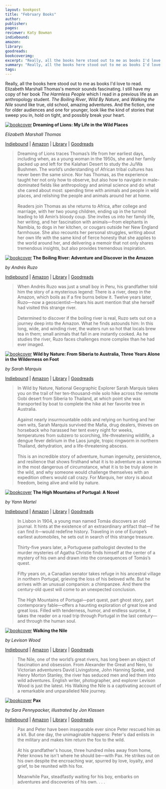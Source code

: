 ```yaml
---
layout: bookpost
title: "February Books"
author:
publisher:
pages:
reviewer: Katy Bowman
indiebound:
amazon:
library:
goodreads:
bookcoverimg:
excerpt: "Really, all the books here stood out to me as books I'd love to read. Elizabeth Marshall Thomas's memoir sounds fascinating. I still have my copy of her book <i>The Harmless People</i> which I read in a previous life as an anthropology student. <i>The Boiling River</i>, <i>Wild By Nature</i>, and <i>Walking the Nile</i> sound like true, old school, amazing adventures. And the fiction, one for older audiences and one for younger, look like the kind of stories that sweep you in, hold on tight, and possibly break your heart."
summary: "Really, all the books here stood out to me as books I'd love to read."
tags:
---
```


Really, all the books here stood out to me as books I'd love to read. Elizabeth Marshall Thomas's memoir sounds fascinating. I still have my copy of her book *The Harmless People* which I read in a previous life as an anthropology student. *The Boiling River*, *Wild By Nature*, and *Walking the Nile* sound like true, old school, amazing adventures. And the fiction, one for older audiences and one for younger, look like the kind of stories that sweep you in, hold on tight, and possibly break your heart.

[![bookcover](/images/books/February16/Dreaming_of_Lions.jpg)](http://www.indiebound.org/book/9781603586399)
**Dreaming of Lions: My Life in the Wild Places**

*Elizabeth Marshall Thomas*

<p><a href="http://www.indiebound.org/book/9781603586399">Indiebound</a> | <a href="http://www.amazon.com/Dreaming-Lions-Life-Wild-Places/dp/1603586393">Amazon</a> | <a href="http://www.worldcat.org/oclc/919859486">Library</a> | <a href="http://www.goodreads.com/book/show/26715483-dreaming-of-lions">Goodreads</a></p>

>Dreaming of Lions traces Thomas’s life from her earliest days, including when, as a young woman in the 1950s, she and her family packed up and left for the Kalahari Desert to study the Ju/Wa Bushmen. The world’s understanding of African tribal cultures has never been the same since. Nor has Thomas, as the experience taught her not only how to observe, but also how to navigate in male-dominated fields like anthropology and animal science and do what she cared about most: spending time with animals and people in wild places, and relishing the people and animals around her at home.
><br/>
><br/>
>Readers join Thomas as she returns to Africa, after college and marriage, with her two young children, ending up in the turmoil leading to Idi Amin’s bloody coup. She invites us into her family life, her writing, and her fascination with animals―from elephants in Namibia, to dogs in her kitchen, or cougars outside her New England farmhouse. She also recounts her personal struggles, writing about her own life with the same kind of fierce honesty that she applies to the world around her, and delivering a memoir that not only shares tremendous insights, but also provides tremendous inspiration.  

[![bookcover](/images/books/February16/Boiling_River.jpg)](http://www.indiebound.org/book/9781501119477)
**The Boiling River: Adventure and Discover in the Amazon**

*by Andrés Ruzo*

<p><a href="http://www.indiebound.org/book/9781501119477">Indiebound</a> | <a href="http://www.amazon.com/Boiling-River-Adventure-Discovery-Amazon/dp/1501119478">Amazon</a> | <a href="http://www.worldcat.org/oclc/905685900">Library</a> | <a href="http://www.goodreads.com/book/show/25205390-the-boiling-river">Goodreads</a></p>

>When Andrés Ruzo was just a small boy in Peru, his grandfather told him the story of a mysterious legend: There is a river, deep in the Amazon, which boils as if a fire burns below it. Twelve years later, Ruzo—now a geoscientist—hears his aunt mention that she herself had visited this strange river.
><br/>
><br/>
>Determined to discover if the boiling river is real, Ruzo sets out on a journey deep into the Amazon. What he finds astounds him: In this long, wide, and winding river, the waters run so hot that locals brew tea in them; small animals that fall in are instantly cooked. As he studies the river, Ruzo faces challenges more complex than he had ever imaged.


[![bookcover](/images/books/February16/Wild_by_Nature.jpg)](http://www.indiebound.org/book/9781250081971)
**Wild by Nature: From Siberia to Australia, Three Years Alone in the Wilderness on Foot**

*by Sarah Marquis*

<p><a href="http://www.indiebound.org/book/9781250081971">Indiebound</a> | <a href="http://www.amazon.com/Wild-Nature-Siberia-Australia-Wilderness/dp/1250081971">Amazon</a> | <a href="http://www.worldcat.org/oclc/929155308">Library</a> | <a href="http://www.goodreads.com/book/show/25663856-wild-by-nature">Goodreads</a></p>

>In Wild by Nature, National Geographic Explorer Sarah Marquis takes you on the trail of her ten-thousand-mile solo hike across the remote Gobi desert from Siberia to Thailand, at which point she was transported by boat to complete the hike at her favorite tree in Australia.
><br/>
><br/>
>Against nearly insurmountable odds and relying on hunting and her own wits, Sarah Marquis survived the Mafia, drug dealers, thieves on horseback who harassed her tent every night for weeks, temperatures from subzero to scorching, life-threatening wildlife, a dengue fever delirium in the Laos jungle, tropic ringworm in northern Thailand, dehydration, and a life-threatening abscess.
><br/>
><br/>
>This is an incredible story of adventure, human ingenuity, persistence, and resilience that shows firsthand what it is to adventure as a woman in the most dangerous of circumstance, what it is to be truly alone in the wild, and why someone would challenge themselves with an expedition others would call crazy. For Marquis, her story is about freedom, being alive and wild by nature.  

[![bookcover](/images/books/February16/High_Mountains_of_Portugal.jpg)](http://www.indiebound.org/book/9780812997170)
**The High Mountains of Portugal: A Novel**

*by Yann Martel*

<p><a href="http://www.indiebound.org/book/9780812997170">Indiebound</a> | <a href="http://www.amazon.com/High-Mountains-Portugal-Novel/dp/0812997174">Amazon</a> | <a href="http://www.worldcat.org/oclc/911240030">Library</a> | <a href="http://www.goodreads.com/book/show/25489094-the-high-mountains-of-portugal">Goodreads</a></p>

>In Lisbon in 1904, a young man named Tomás discovers an old journal. It hints at the existence of an extraordinary artifact that—if he can find it—would redefine history. Traveling in one of Europe’s earliest automobiles, he sets out in search of this strange treasure.
><br/>
><br/>
>Thirty-five years later, a Portuguese pathologist devoted to the murder mysteries of Agatha Christie finds himself at the center of a mystery of his own and drawn into the consequences of Tomás’s quest.
><br/>
><br/>
>Fifty years on, a Canadian senator takes refuge in his ancestral village in northern Portugal, grieving the loss of his beloved wife. But he arrives with an unusual companion: a chimpanzee. And there the century-old quest will come to an unexpected conclusion.
><br/>
><br/>
>The High Mountains of Portugal—part quest, part ghost story, part contemporary fable—offers a haunting exploration of great love and great loss. Filled with tenderness, humor, and endless surprise, it takes the reader on a road trip through Portugal in the last century—and through the human soul.


[![bookcover](/images/books/February16/Walking_the_Nile.jpg)](http://www.indiebound.org/book/9780802124494)
**Walking the Nile**

*by Levison Wood*

<p><a href="http://www.indiebound.org/book/9780802124494">Indiebound</a> | <a href="http://www.amazon.com/Walking-Nile-Levison-Wood/dp/0802124496">Amazon</a> | <a href="http://www.worldcat.org/oclc/933780718">Library</a> | <a href="http://www.goodreads.com/book/show/24215252-walking-the-nile">Goodreads</a></p>

>The Nile, one of the world’s great rivers, has long been an object of fascination and obsession. From Alexander the Great and Nero, to Victorian adventurers David Livingstone, John Hanning Speke, and Henry Morton Stanley, the river has seduced men and led them into wild adventures. English writer, photographer, and explorer Levison Wood is just the latest. His Walking the Nile is a captivating account of a remarkable and unparalleled Nile journey.


[![bookcover](/images/books/February16/Pax.jpg)](http://www.indiebound.org/book/9780062377012)
**Pax**

*by Sara Pennypacker, illustrated by Jon Klassen*

<p><a href="http://www.indiebound.org/book/9780062377012">Indiebound</a> | <a href="http://www.amazon.com/Pax-Sara-Pennypacker/dp/0062377019">Amazon</a> | <a href="http://www.worldcat.org/oclc/910530646">Library</a> | <a href="http://www.goodreads.com/book/show/22098550-pax">Goodreads</a></p>

>Pax and Peter have been inseparable ever since Peter rescued him as a kit. But one day, the unimaginable happens: Peter's dad enlists in the military and makes him return the fox to the wild.
><br/>
><br />
>At his grandfather's house, three hundred miles away from home, Peter knows he isn't where he should be—with Pax. He strikes out on his own despite the encroaching war, spurred by love, loyalty, and grief, to be reunited with his fox.
><br/>
><br/>
>Meanwhile Pax, steadfastly waiting for his boy, embarks on adventures and discoveries of his own. . . .
